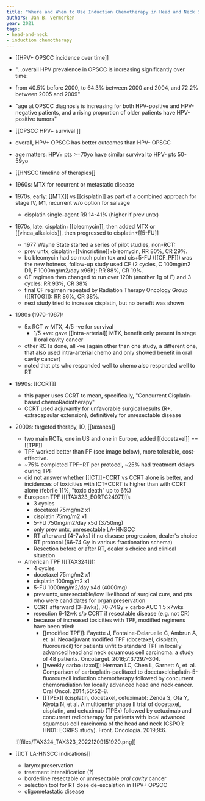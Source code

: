 ```yaml
---
title: "Where and When to Use Induction Chemotherapy in Head and Neck Squamous Cell Cancer"
authors: Jan B. Vermorken
year: 2021
tags:
- head-and-neck
- induction chemotherapy
---
```


- [[HPV+ OPSCC incidence over time]]
- "...overall HPV prevalence in OPSCC is increasing significantly over time: 
- from 40.5% before 2000, 
	to 64.3% between 2000 and 2004, 
	and 72.2% between 2005 and 2009"
- "age at OPSCC diagnosis is increasing for both HPV-positive and HPV-negative patients, and a rising proportion of older patients have HPV-positive tumors"

- [[OPSCC HPV+ survival ]]
- overall, HPV+ OPSCC has better outcomes than HPV- OPSCC
- age matters: HPV+ pts >=70yo have similar survival to HPV- pts 50-59yo

- [[HNSCC timeline of therapies]]
- 1960s: MTX for recurrent or metastatic disease
- 1970s, early: [[MTX]] vs [[cisplatin]] as part of a combined approach for stage IV, M1, recurrent w/o option for salvage
	- cisplatin single-agent RR 14-41% (higher if prev untx)
- 1970s, late: cisplatin+[[bleomycin]], then added MTX or [[vinca_alkaloids]], then progressed to cisplatin+[[5-FU]]
	- 1977 Wayne State started a series of pilot studies, non-RCT:
	- prev untx, cisplatin+[[vincristine]]+bleomycin, RR 80%, CR 29%. 
	- bc bleomycin had so much pulm tox and cis+5-FU ([[CF_PF]]) was the new hotness, follow-up study used CF (2 cycles, C 100mg/m2 D1, F 1000mg/m2/day x96h): RR 88%, CR 19%.
	- CF regimen then changed to run over 120h (another 1g of F) and 3 cycles: RR 93%, CR 38%
	- final CF regimen repeated by Radiation Therapy Oncology Group ([[RTOG]]): RR 86%, CR 38%.
	- next study tried to increase cisplatin, but no benefit was shown
- 1980s (1979-1987): 
	- 5x RCT w MTX, 4/5 -ve for survival
		- 1/5 +ve: gave [[intra-arterial]] MTX, benefit only present in stage II oral cavity cancer
	- other RCTs done, all -ve (again other than one study, a different one, that also used intra-arterial chemo and only showed benefit in oral cavity cancer)
	- noted that pts who responded well to chemo also responded well to RT
- 1990s: [[CCRT]]
	- this paper uses CCRT to mean, specifically, "Concurrent Cisplatin-based chemoRadiotherapy"
	- CCRT used adjuvantly for unfavorable surgical results (R+, extracapsular extension), definitively for unresectable disease
- 2000s: targeted therapy, IO, [[taxanes]]
	- two main RCTs, one in US and one in Europe, added [[docetaxel]] == [[TPF]]
	- TPF worked better than PF (see image below), more tolerable, cost-effective. 
	- ~75% completed TPF+RT per protocol, ~25% had treatment delays during TPF
	- did not answer whether [[ICT]]+CCRT vs CCRT alone is better, and incidences of toxicities with ICT+CCRT is higher than with CCRT alone (febrile 11%, "toxic death" up to 6%)
	- European TPF ([[TAX323_EORTC24971]]): 
		- 3 cycles
		- docetaxel 75mg/m2 x1
		- cisplatin 75mg/m2 x1
		- 5-FU 750mg/m2/day x5d (3750mg)
		- only prev untx, unresectable LA-HNSCC
		- RT afterward (4-7wks) if no disease progression, dealer's choice RT protocol (66-74 Gy in various fractionation schema)
		- Resection before or after RT, dealer's choice and clinical situation
	- American TPF ([[TAX324]]): 
		- 4 cycles
		- docetaxel 75mg/m2 x1
		- cisplatin 100mg/m2 x1
		- 5-FU 1000mg/m2/day x4d (4000mg)
		- prev untx, unresectable/low likelihood of surgical cure, and pts who were candidates for organ preservation
		- CCRT afterward (3-8wks), 70-74Gy + carbo AUC 1.5 x7wks
		- resection 6-12wk s/p CCRT if resectable disease (e.g. not CR)
		- because of increased toxicities with TPF, modified regimens have been tried:
			- [[modified TPF]]: Fayette J, Fontaine-Delaruelle C, Ambrun A, et  al. Neoadjuvant modified TPF (docetaxel, cisplatin, fluorouracil) for patients unfit to standard TPF in locally advanced head and neck squamous cell carcinoma: a study of 48 patients. Oncotarget. 2016;7:37297–304.
			- [[weekly carbo+taxol]]: Herman LC, Chen L, Garnett A, et  al. Comparison of carboplatin-paclitaxel to docetaxelcisplatin-5-fluorouracil induction chemotherapy followed by concurrent chemoradiation for locally advanced head and neck cancer. Oral Oncol. 2014;50:52–8.
			- [[TPEx]] (cisplatin, docetaxel, cetuximab): Zenda S, Ota Y, Kiyota N, et al. A multicenter phase II trial of docetaxel, cisplatin, and cetuximab (TPEx) followed by cetuximab and concurrent radiotherapy for patients with local advanced squamous cell carcinoma of the head and neck (CSPOR HN01: ECRIPS study). Front. Oncologia. 2019;9:6.


	![[files/TAX324_TAX323_20221209151920.png]]

- [[ICT LA-HNSCC indications]]
	- larynx preservation
	- treatment intensification (?)
	- borderline resectable or unresectable *oral cavity* cancer
	- selection tool for RT dose de-escalation in HPV+ OPSCC
	- oligometastatic disease
	